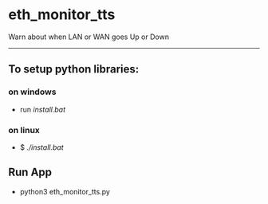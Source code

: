 # eth_monitor_tts

Warn about when LAN or WAN goes Up or Down

---

## To setup python libraries:
### on windows
 - run _install.bat_
### on linux
 - $ _./install.bat_



## Run App
 - python3 eth_monitor_tts.py
